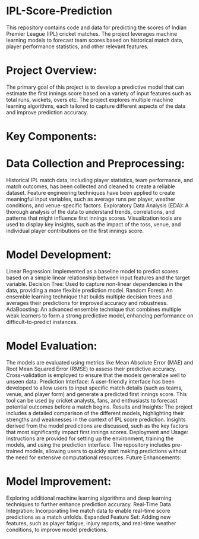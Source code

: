 # IPL-Score-Prediction
This repository contains code and data for predicting the scores of Indian Premier League (IPL) cricket matches. The project leverages machine learning models to forecast team scores based on historical match data, player performance statistics, and other relevant features.

# Project Overview:

The primary goal of this project is to develop a predictive model that can estimate the first innings score based on a variety of input features such as total runs, wickets, overs etc. The project explores multiple machine learning algorithms, each tailored to capture different aspects of the data and improve prediction accuracy.

# Key Components:

# Data Collection and Preprocessing:

Historical IPL match data, including player statistics, team performance, and match outcomes, has been collected and cleaned to create a reliable dataset.
Feature engineering techniques have been applied to create meaningful input variables, such as average runs per player, weather conditions, and venue-specific factors.
Exploratory Data Analysis (EDA):
A thorough analysis of the data to understand trends, correlations, and patterns that might influence first innings scores.
Visualization tools are used to display key insights, such as the impact of the toss, venue, and individual player contributions on the first innings score.

# Model Development:

Linear Regression: Implemented as a baseline model to predict scores based on a simple linear relationship between input features and the target variable.
Decision Tree: Used to capture non-linear dependencies in the data, providing a more flexible prediction model.
Random Forest: An ensemble learning technique that builds multiple decision trees and averages their predictions for improved accuracy and robustness.
AdaBoosting: An advanced ensemble technique that combines multiple weak learners to form a strong predictive model, enhancing performance on difficult-to-predict instances.

# Model Evaluation:
The models are evaluated using metrics like Mean Absolute Error (MAE) and Root Mean Squared Error (RMSE) to assess their predictive accuracy.
Cross-validation is employed to ensure that the models generalize well to unseen data.
Prediction Interface:
A user-friendly interface has been developed to allow users to input specific match details (such as teams, venue, and player form) and generate a predicted first innings score.
This tool can be used by cricket analysts, fans, and enthusiasts to forecast potential outcomes before a match begins.
Results and Insights:
The project includes a detailed comparison of the different models, highlighting their strengths and weaknesses in the context of IPL score prediction.
Insights derived from the model predictions are discussed, such as the key factors that most significantly impact first innings scores.
Deployment and Usage:
Instructions are provided for setting up the environment, training the models, and using the prediction interface.
The repository includes pre-trained models, allowing users to quickly start making predictions without the need for extensive computational resources.
Future Enhancements:

# Model Improvement:

Exploring additional machine learning algorithms and deep learning techniques to further enhance prediction accuracy.
Real-Time Data Integration: Incorporating live match data to enable real-time score predictions as a match unfolds.
Expanded Feature Set: Adding new features, such as player fatigue, injury reports, and real-time weather conditions, to improve model predictions.
